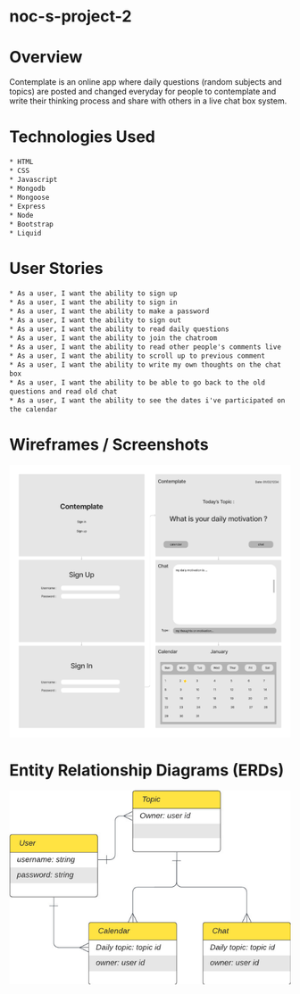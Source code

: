 # noc-s-project-2

# Overview
Contemplate is an online app where daily questions (random subjects and topics) are posted and changed everyday for people to contemplate and write their thinking process and share with others in a live chat box system.

# Technologies Used
    * HTML
    * CSS
    * Javascript
    * Mongodb
    * Mongoose
    * Express
    * Node
    * Bootstrap
    * Liquid

# User Stories
    * As a user, I want the ability to sign up
    * As a user, I want the ability to sign in
    * As a user, I want the ability to make a password
    * As a user, I want the ability to sign out
    * As a user, I want the ability to read daily questions
    * As a user, I want the ability to join the chatroom 
    * As a user, I want the ability to read other people's comments live
    * As a user, I want the ability to scroll up to previous comment
    * As a user, I want the ability to write my own thoughts on the chat box
    * As a user, I want the ability to be able to go back to the old questions and read old chat
    * As a user, I want the ability to see the dates i've participated on the calendar

# Wireframes / Screenshots
![Alt text](img/Untitled_Copy_1.jpg)



# Entity Relationship Diagrams (ERDs)
![Alt text](img/DBMS_ER_diagram_UML_notation_-_DBMS_ER_diagram_UML_notation.jpeg)
